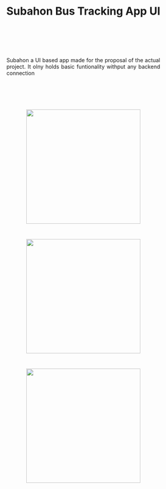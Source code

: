 <div align="center">
<h1> Subahon Bus Tracking App UI</h1>
<br><br>

<div align="justify" style="margin: 50px;">
        Subahon a UI based app made for the proposal of the actual project. It olny holds basic funtionality withput any backend connection
        <br><br>
</div>

<img src="http://tridivroy.xyz/git_images/SB1.png" width="300px" style="padding: 20px;" />
<img src="http://tridivroy.xyz/git_images/SB2.png" width="300px" style="padding: 20px;" />
<img src="http://tridivroy.xyz/git_images/SB3.png" width="300px" style="padding: 20px;" />


</div>
